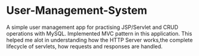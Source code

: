 # User-Management-System
A simple user management app for practising JSP/Servlet and CRUD operations with MySQL.
Implemented MVC pattern in this application.
This helped me alot in understanding how the HTTP Server works,the complete lifecycle of servlets, how requests and responses are handled.
